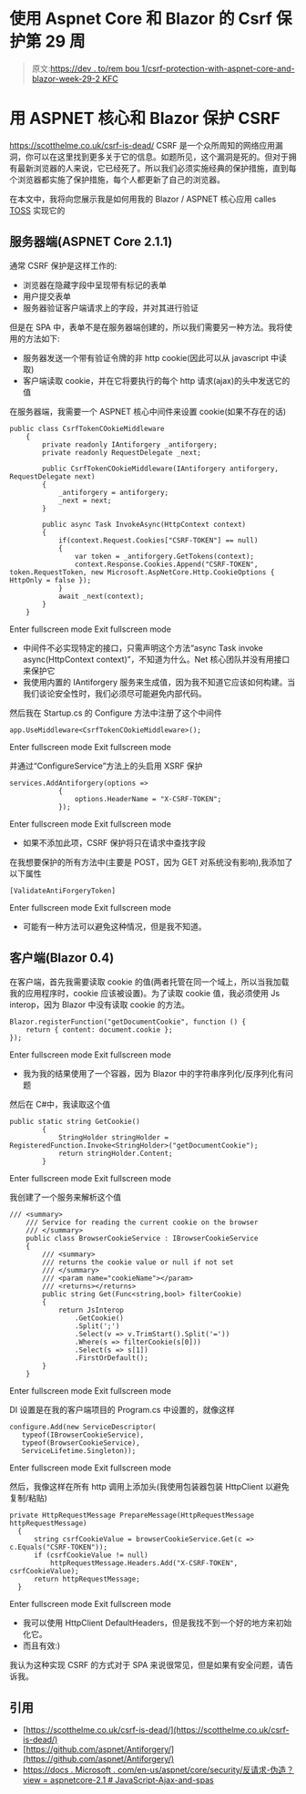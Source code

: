 # 使用 Aspnet Core 和 Blazor 的 Csrf 保护第 29 周

> 原文:[https://dev . to/rem bou 1/csrf-protection-with-aspnet-core-and-blazor-week-29-2 KFC](https://dev.to/rembou1/csrf-protection-with-aspnet-core-and-blazor-week-29-2kfc)

# 用 ASPNET 核心和 Blazor 保护 CSRF

https://scotthelme.co.uk/csrf-is-dead/ CSRF 是一个众所周知的网络应用漏洞，你可以在这里找到更多关于它的信息。如题所见，这个漏洞是死的。但对于拥有最新浏览器的人来说，它已经死了。所以我们必须实施经典的保护措施，直到每个浏览器都实施了保护措施，每个人都更新了自己的浏览器。

在本文中，我将向您展示我是如何用我的 Blazor / ASPNET 核心应用 calles [TOSS](https://github.com/RemiBou/Toss.Blazor) 实现它的

## 服务器端(ASPNET Core 2.1.1)

通常 CSRF 保护是这样工作的:

*   浏览器在隐藏字段中呈现带有标记的表单
*   用户提交表单
*   服务器验证客户端请求上的字段，并对其进行验证

但是在 SPA 中，表单不是在服务器端创建的，所以我们需要另一种方法。我将使用的方法如下:

*   服务器发送一个带有验证令牌的非 http cookie(因此可以从 javascript 中读取)
*   客户端读取 cookie，并在它将要执行的每个 http 请求(ajax)的头中发送它的值

在服务器端，我需要一个 ASPNET 核心中间件来设置 cookie(如果不存在的话)

```
public class CsrfTokenCOokieMiddleware
    {
        private readonly IAntiforgery _antiforgery;
        private readonly RequestDelegate _next;

        public CsrfTokenCOokieMiddleware(IAntiforgery antiforgery, RequestDelegate next)
        {
            _antiforgery = antiforgery;
            _next = next;
        }

        public async Task InvokeAsync(HttpContext context)
        {
            if(context.Request.Cookies["CSRF-TOKEN"] == null)
            {
                var token = _antiforgery.GetTokens(context);
                context.Response.Cookies.Append("CSRF-TOKEN", token.RequestToken, new Microsoft.AspNetCore.Http.CookieOptions { HttpOnly = false });
            }
            await _next(context);
        }
    } 
```

Enter fullscreen mode Exit fullscreen mode

*   中间件不必实现特定的接口，只需声明这个方法“async Task invoke async(HttpContext context)”，不知道为什么。Net 核心团队并没有用接口来保护它
*   我使用内置的 IAntiforgery 服务来生成值，因为我不知道它应该如何构建。当我们谈论安全性时，我们必须尽可能避免内部代码。

然后我在 Startup.cs 的 Configure 方法中注册了这个中间件

```
app.UseMiddleware<CsrfTokenCOokieMiddleware>(); 
```

Enter fullscreen mode Exit fullscreen mode

并通过“ConfigureService”方法上的头启用 XSRF 保护

```
services.AddAntiforgery(options =>
            {
                options.HeaderName = "X-CSRF-TOKEN";
            }); 
```

Enter fullscreen mode Exit fullscreen mode

*   如果不添加此项，CSRF 保护将只在请求中查找字段

在我想要保护的所有方法中(主要是 POST，因为 GET 对系统没有影响),我添加了以下属性

```
[ValidateAntiForgeryToken] 
```

Enter fullscreen mode Exit fullscreen mode

*   可能有一种方法可以避免这种情况，但是我不知道。

## 客户端(Blazor 0.4)

在客户端，首先我需要读取 cookie 的值(两者托管在同一个域上，所以当我加载我的应用程序时，cookie 应该被设置)。为了读取 cookie 值，我必须使用 Js interop，因为 Blazor 中没有读取 cookie 的方法。

```
Blazor.registerFunction("getDocumentCookie", function () {
    return { content: document.cookie };
}); 
```

Enter fullscreen mode Exit fullscreen mode

*   我为我的结果使用了一个容器，因为 Blazor 中的字符串序列化/反序列化有问题

然后在 C#中，我读取这个值

```
public static string GetCookie()
        {
            StringHolder stringHolder = RegisteredFunction.Invoke<StringHolder>("getDocumentCookie");           
            return stringHolder.Content;
        } 
```

Enter fullscreen mode Exit fullscreen mode

我创建了一个服务来解析这个值

```
/// <summary>
    /// Service for reading the current cookie on the browser
    /// </summary>
    public class BrowserCookieService : IBrowserCookieService
    {
        /// <summary>
        /// returns the cookie value or null if not set
        /// </summary>
        /// <param name="cookieName"></param>
        /// <returns></returns>
        public string Get(Func<string,bool> filterCookie)
        {
            return JsInterop
                .GetCookie()
                .Split(';')
                .Select(v => v.TrimStart().Split('='))
                .Where(s => filterCookie(s[0]))
                .Select(s => s[1])
                .FirstOrDefault();
        }
    } 
```

Enter fullscreen mode Exit fullscreen mode

DI 设置是在我的客户端项目的 Program.cs 中设置的，就像这样

```
configure.Add(new ServiceDescriptor(
   typeof(IBrowserCookieService),
   typeof(BrowserCookieService),
   ServiceLifetime.Singleton)); 
```

Enter fullscreen mode Exit fullscreen mode

然后，我像这样在所有 http 调用上添加头(我使用包装器包装 HttpClient 以避免复制/粘贴)

```
private HttpRequestMessage PrepareMessage(HttpRequestMessage httpRequestMessage)
  {
      string csrfCookieValue = browserCookieService.Get(c => c.Equals("CSRF-TOKEN"));
      if (csrfCookieValue != null)
          httpRequestMessage.Headers.Add("X-CSRF-TOKEN", csrfCookieValue);
      return httpRequestMessage;
  } 
```

Enter fullscreen mode Exit fullscreen mode

*   我可以使用 HttpClient DefaultHeaders，但是我找不到一个好的地方来初始化它。
*   而且有效:)

我认为这种实现 CSRF 的方式对于 SPA 来说很常见，但是如果有安全问题，请告诉我。

## 引用

*   [https://scotthelme.co.uk/csrf-is-dead/](https://scotthelme.co.uk/csrf-is-dead/)
*   [https://github.com/aspnet/Antiforgery/](https://github.com/aspnet/Antiforgery/)
*   [https://docs . Microsoft . com/en-us/aspnet/core/security/反请求-伪造？view = aspnetcore-2.1 # JavaScript-Ajax-and-spas](https://docs.microsoft.com/en-us/aspnet/core/security/anti-request-forgery?view=aspnetcore-2.1#javascript-ajax-and-spas)